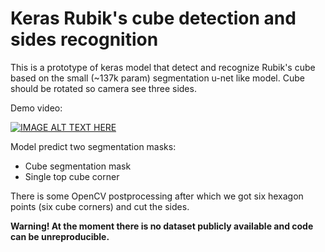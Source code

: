 # Keras Rubik's cube detection and sides recognition

This is a prototype of keras model that detect and recognize Rubik's cube based on the small (~137k param) 
segmentation u-net like model. Cube should be rotated so camera see three sides. 

Demo video:

[![IMAGE ALT TEXT HERE](https://img.youtube.com/vi/s2JirlnwtwE/0.jpg)](https://www.youtube.com/watch?v=s2JirlnwtwE)

Model predict two segmentation masks:
* Cube segmentation mask
* Single top cube corner

There is some OpenCV postprocessing after which we got six hexagon points (six cube corners) and cut the sides. 

**Warning! At the moment there is no dataset publicly available and code can be unreproducible.**   